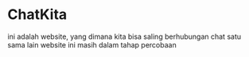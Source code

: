 # ChatKita
ini adalah website, yang dimana kita bisa saling berhubungan chat satu sama lain
website ini masih dalam tahap percobaan
